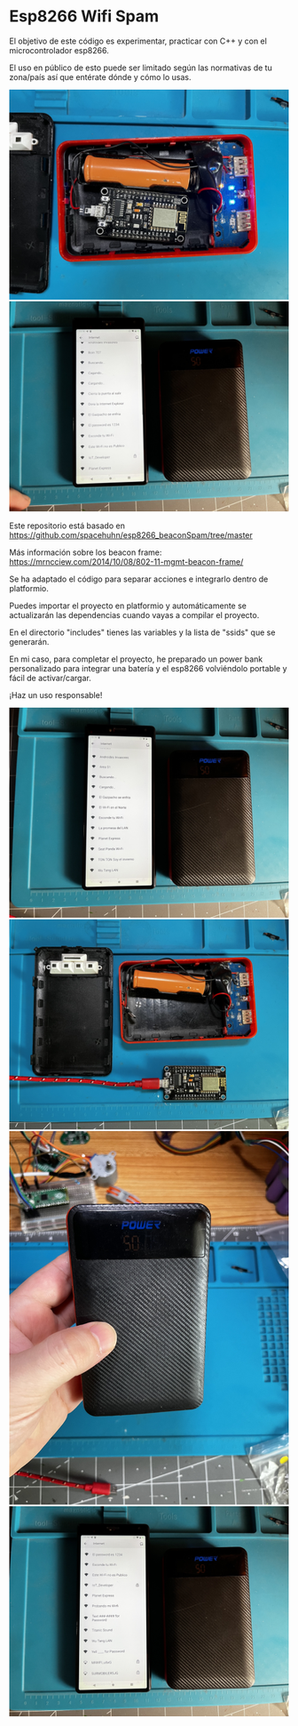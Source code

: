 # Esp8266 Wifi Spam

El objetivo de este código es experimentar, practicar con C++ y con el microcontrolador esp8266.

El uso en público de esto puede ser limitado según las normativas de tu zona/país así que entérate dónde y cómo lo usas.

![Imagen1](images/1.jpeg)
![Imagen5](images/5.jpeg)

Este repositorio está basado en https://github.com/spacehuhn/esp8266_beaconSpam/tree/master

Más información sobre los beacon frame:
https://mrncciew.com/2014/10/08/802-11-mgmt-beacon-frame/

Se ha adaptado el código para separar acciones e integrarlo dentro de platformio.

Puedes importar el proyecto en platformio y automáticamente se actualizarán las dependencias cuando vayas a compilar el proyecto.

En el directorio "includes" tienes las variables y la lista de "ssids" que se generarán.

En mi caso, para completar el proyecto, he preparado un power bank personalizado para integrar una batería y el esp8266 volviéndolo portable y fácil de activar/cargar.

¡Haz un uso responsable!

![Imagen2](images/2.jpeg)
![Imagen3](images/3.jpeg)
![Imagen4](images/4.jpeg)
![Imagen6](images/6.jpeg)
